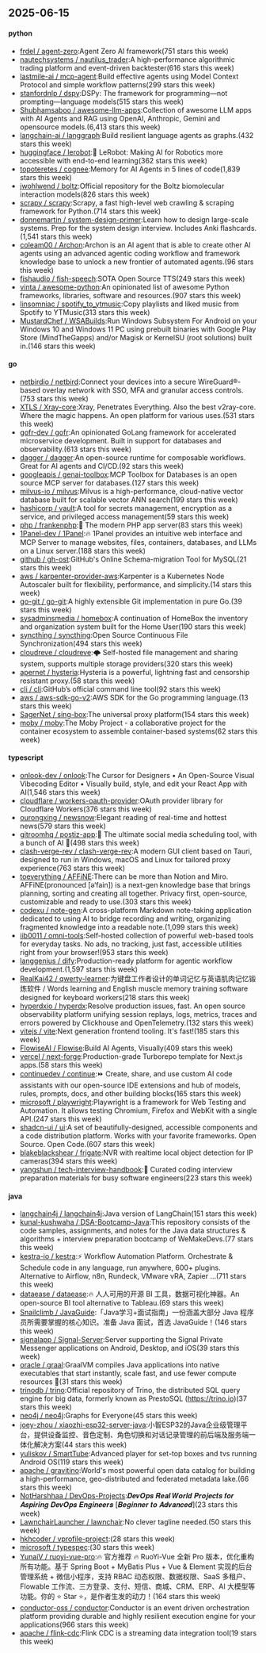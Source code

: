 ## 2025-06-15

#### python
* [frdel / agent-zero](https://github.com/frdel/agent-zero):Agent Zero AI framework(751 stars this week)
* [nautechsystems / nautilus_trader](https://github.com/nautechsystems/nautilus_trader):A high-performance algorithmic trading platform and event-driven backtester(616 stars this week)
* [lastmile-ai / mcp-agent](https://github.com/lastmile-ai/mcp-agent):Build effective agents using Model Context Protocol and simple workflow patterns(299 stars this week)
* [stanfordnlp / dspy](https://github.com/stanfordnlp/dspy):DSPy: The framework for programming—not prompting—language models(515 stars this week)
* [Shubhamsaboo / awesome-llm-apps](https://github.com/Shubhamsaboo/awesome-llm-apps):Collection of awesome LLM apps with AI Agents and RAG using OpenAI, Anthropic, Gemini and opensource models.(6,413 stars this week)
* [langchain-ai / langgraph](https://github.com/langchain-ai/langgraph):Build resilient language agents as graphs.(432 stars this week)
* [huggingface / lerobot](https://github.com/huggingface/lerobot):🤗 LeRobot: Making AI for Robotics more accessible with end-to-end learning(362 stars this week)
* [topoteretes / cognee](https://github.com/topoteretes/cognee):Memory for AI Agents in 5 lines of code(1,839 stars this week)
* [jwohlwend / boltz](https://github.com/jwohlwend/boltz):Official repository for the Boltz biomolecular interaction models(826 stars this week)
* [scrapy / scrapy](https://github.com/scrapy/scrapy):Scrapy, a fast high-level web crawling & scraping framework for Python.(714 stars this week)
* [donnemartin / system-design-primer](https://github.com/donnemartin/system-design-primer):Learn how to design large-scale systems. Prep for the system design interview. Includes Anki flashcards.(1,541 stars this week)
* [coleam00 / Archon](https://github.com/coleam00/Archon):Archon is an AI agent that is able to create other AI agents using an advanced agentic coding workflow and framework knowledge base to unlock a new frontier of automated agents.(96 stars this week)
* [fishaudio / fish-speech](https://github.com/fishaudio/fish-speech):SOTA Open Source TTS(249 stars this week)
* [vinta / awesome-python](https://github.com/vinta/awesome-python):An opinionated list of awesome Python frameworks, libraries, software and resources.(907 stars this week)
* [linsomniac / spotify_to_ytmusic](https://github.com/linsomniac/spotify_to_ytmusic):Copy playlists and liked music from Spotify to YTMusic(313 stars this week)
* [MustardChef / WSABuilds](https://github.com/MustardChef/WSABuilds):Run Windows Subsystem For Android on your Windows 10 and Windows 11 PC using prebuilt binaries with Google Play Store (MindTheGapps) and/or Magisk or KernelSU (root solutions) built in.(146 stars this week)

#### go
* [netbirdio / netbird](https://github.com/netbirdio/netbird):Connect your devices into a secure WireGuard®-based overlay network with SSO, MFA and granular access controls.(753 stars this week)
* [XTLS / Xray-core](https://github.com/XTLS/Xray-core):Xray, Penetrates Everything. Also the best v2ray-core. Where the magic happens. An open platform for various uses.(531 stars this week)
* [gofr-dev / gofr](https://github.com/gofr-dev/gofr):An opinionated GoLang framework for accelerated microservice development. Built in support for databases and observability.(613 stars this week)
* [dagger / dagger](https://github.com/dagger/dagger):An open-source runtime for composable workflows. Great for AI agents and CI/CD.(92 stars this week)
* [googleapis / genai-toolbox](https://github.com/googleapis/genai-toolbox):MCP Toolbox for Databases is an open source MCP server for databases.(127 stars this week)
* [milvus-io / milvus](https://github.com/milvus-io/milvus):Milvus is a high-performance, cloud-native vector database built for scalable vector ANN search(199 stars this week)
* [hashicorp / vault](https://github.com/hashicorp/vault):A tool for secrets management, encryption as a service, and privileged access management(59 stars this week)
* [php / frankenphp](https://github.com/php/frankenphp):🧟 The modern PHP app server(83 stars this week)
* [1Panel-dev / 1Panel](https://github.com/1Panel-dev/1Panel):🔥 1Panel provides an intuitive web interface and MCP Server to manage websites, files, containers, databases, and LLMs on a Linux server.(188 stars this week)
* [github / gh-ost](https://github.com/github/gh-ost):GitHub's Online Schema-migration Tool for MySQL(21 stars this week)
* [aws / karpenter-provider-aws](https://github.com/aws/karpenter-provider-aws):Karpenter is a Kubernetes Node Autoscaler built for flexibility, performance, and simplicity.(14 stars this week)
* [go-git / go-git](https://github.com/go-git/go-git):A highly extensible Git implementation in pure Go.(39 stars this week)
* [sysadminsmedia / homebox](https://github.com/sysadminsmedia/homebox):A continuation of HomeBox the inventory and organization system built for the Home User(190 stars this week)
* [syncthing / syncthing](https://github.com/syncthing/syncthing):Open Source Continuous File Synchronization(494 stars this week)
* [cloudreve / cloudreve](https://github.com/cloudreve/cloudreve):🌩 Self-hosted file management and sharing system, supports multiple storage providers(320 stars this week)
* [apernet / hysteria](https://github.com/apernet/hysteria):Hysteria is a powerful, lightning fast and censorship resistant proxy.(58 stars this week)
* [cli / cli](https://github.com/cli/cli):GitHub’s official command line tool(92 stars this week)
* [aws / aws-sdk-go-v2](https://github.com/aws/aws-sdk-go-v2):AWS SDK for the Go programming language.(13 stars this week)
* [SagerNet / sing-box](https://github.com/SagerNet/sing-box):The universal proxy platform(154 stars this week)
* [moby / moby](https://github.com/moby/moby):The Moby Project - a collaborative project for the container ecosystem to assemble container-based systems(62 stars this week)

#### typescript
* [onlook-dev / onlook](https://github.com/onlook-dev/onlook):The Cursor for Designers • An Open-Source Visual Vibecoding Editor • Visually build, style, and edit your React App with AI(1,546 stars this week)
* [cloudflare / workers-oauth-provider](https://github.com/cloudflare/workers-oauth-provider):OAuth provider library for Cloudflare Workers(376 stars this week)
* [ourongxing / newsnow](https://github.com/ourongxing/newsnow):Elegant reading of real-time and hottest news(579 stars this week)
* [gitroomhq / postiz-app](https://github.com/gitroomhq/postiz-app):📨 The ultimate social media scheduling tool, with a bunch of AI 🤖(498 stars this week)
* [clash-verge-rev / clash-verge-rev](https://github.com/clash-verge-rev/clash-verge-rev):A modern GUI client based on Tauri, designed to run in Windows, macOS and Linux for tailored proxy experience(763 stars this week)
* [toeverything / AFFiNE](https://github.com/toeverything/AFFiNE):There can be more than Notion and Miro. AFFiNE(pronounced [ə‘fain]) is a next-gen knowledge base that brings planning, sorting and creating all together. Privacy first, open-source, customizable and ready to use.(303 stars this week)
* [codexu / note-gen](https://github.com/codexu/note-gen):A cross-platform Markdown note-taking application dedicated to using AI to bridge recording and writing, organizing fragmented knowledge into a readable note.(1,099 stars this week)
* [iib0011 / omni-tools](https://github.com/iib0011/omni-tools):Self-hosted collection of powerful web-based tools for everyday tasks. No ads, no tracking, just fast, accessible utilities right from your browser!(953 stars this week)
* [langgenius / dify](https://github.com/langgenius/dify):Production-ready platform for agentic workflow development.(1,597 stars this week)
* [RealKai42 / qwerty-learner](https://github.com/RealKai42/qwerty-learner):为键盘工作者设计的单词记忆与英语肌肉记忆锻炼软件 / Words learning and English muscle memory training software designed for keyboard workers(218 stars this week)
* [hyperdxio / hyperdx](https://github.com/hyperdxio/hyperdx):Resolve production issues, fast. An open source observability platform unifying session replays, logs, metrics, traces and errors powered by Clickhouse and OpenTelemetry.(132 stars this week)
* [vitejs / vite](https://github.com/vitejs/vite):Next generation frontend tooling. It's fast!(185 stars this week)
* [FlowiseAI / Flowise](https://github.com/FlowiseAI/Flowise):Build AI Agents, Visually(409 stars this week)
* [vercel / next-forge](https://github.com/vercel/next-forge):Production-grade Turborepo template for Next.js apps.(58 stars this week)
* [continuedev / continue](https://github.com/continuedev/continue):⏩ Create, share, and use custom AI code assistants with our open-source IDE extensions and hub of models, rules, prompts, docs, and other building blocks(165 stars this week)
* [microsoft / playwright](https://github.com/microsoft/playwright):Playwright is a framework for Web Testing and Automation. It allows testing Chromium, Firefox and WebKit with a single API.(247 stars this week)
* [shadcn-ui / ui](https://github.com/shadcn-ui/ui):A set of beautifully-designed, accessible components and a code distribution platform. Works with your favorite frameworks. Open Source. Open Code.(607 stars this week)
* [blakeblackshear / frigate](https://github.com/blakeblackshear/frigate):NVR with realtime local object detection for IP cameras(394 stars this week)
* [yangshun / tech-interview-handbook](https://github.com/yangshun/tech-interview-handbook):💯 Curated coding interview preparation materials for busy software engineers(223 stars this week)

#### java
* [langchain4j / langchain4j](https://github.com/langchain4j/langchain4j):Java version of LangChain(151 stars this week)
* [kunal-kushwaha / DSA-Bootcamp-Java](https://github.com/kunal-kushwaha/DSA-Bootcamp-Java):This repository consists of the code samples, assignments, and notes for the Java data structures & algorithms + interview preparation bootcamp of WeMakeDevs.(77 stars this week)
* [kestra-io / kestra](https://github.com/kestra-io/kestra):⚡ Workflow Automation Platform. Orchestrate & Schedule code in any language, run anywhere, 600+ plugins. Alternative to Airflow, n8n, Rundeck, VMware vRA, Zapier ...(711 stars this week)
* [dataease / dataease](https://github.com/dataease/dataease):🔥 人人可用的开源 BI 工具，数据可视化神器。An open-source BI tool alternative to Tableau.(69 stars this week)
* [Snailclimb / JavaGuide](https://github.com/Snailclimb/JavaGuide):「Java学习+面试指南」一份涵盖大部分 Java 程序员所需要掌握的核心知识。准备 Java 面试，首选 JavaGuide！(146 stars this week)
* [signalapp / Signal-Server](https://github.com/signalapp/Signal-Server):Server supporting the Signal Private Messenger applications on Android, Desktop, and iOS(39 stars this week)
* [oracle / graal](https://github.com/oracle/graal):GraalVM compiles Java applications into native executables that start instantly, scale fast, and use fewer compute resources 🚀(31 stars this week)
* [trinodb / trino](https://github.com/trinodb/trino):Official repository of Trino, the distributed SQL query engine for big data, formerly known as PrestoSQL (https://trino.io)(37 stars this week)
* [neo4j / neo4j](https://github.com/neo4j/neo4j):Graphs for Everyone(45 stars this week)
* [joey-zhou / xiaozhi-esp32-server-java](https://github.com/joey-zhou/xiaozhi-esp32-server-java):小智ESP32的Java企业级管理平台，提供设备监控、音色定制、角色切换和对话记录管理的前后端及服务端一体化解决方案(44 stars this week)
* [yuliskov / SmartTube](https://github.com/yuliskov/SmartTube):Advanced player for set-top boxes and tvs running Android OS(119 stars this week)
* [apache / gravitino](https://github.com/apache/gravitino):World's most powerful open data catalog for building a high-performance, geo-distributed and federated metadata lake.(66 stars this week)
* [NotHarshhaa / DevOps-Projects](https://github.com/NotHarshhaa/DevOps-Projects):𝑫𝒆𝒗𝑶𝒑𝒔 𝑹𝒆𝒂𝒍 𝑾𝒐𝒓𝒍𝒅 𝑷𝒓𝒐𝒋𝒆𝒄𝒕𝒔 𝒇𝒐𝒓 𝑨𝒔𝒑𝒊𝒓𝒊𝒏𝒈 𝑫𝒆𝒗𝑶𝒑𝒔 𝑬𝒏𝒈𝒊𝒏𝒆𝒆𝒓𝒔 [𝑩𝒆𝒈𝒊𝒏𝒏𝒆𝒓 𝒕𝒐 𝑨𝒅𝒗𝒂𝒏𝒄𝒆𝒅](23 stars this week)
* [LawnchairLauncher / lawnchair](https://github.com/LawnchairLauncher/lawnchair):No clever tagline needed.(50 stars this week)
* [hkhcoder / vprofile-project](https://github.com/hkhcoder/vprofile-project):(28 stars this week)
* [microsoft / typespec](https://github.com/microsoft/typespec):(30 stars this week)
* [YunaiV / ruoyi-vue-pro](https://github.com/YunaiV/ruoyi-vue-pro):🔥 官方推荐 🔥 RuoYi-Vue 全新 Pro 版本，优化重构所有功能。基于 Spring Boot + MyBatis Plus + Vue & Element 实现的后台管理系统 + 微信小程序，支持 RBAC 动态权限、数据权限、SaaS 多租户、Flowable 工作流、三方登录、支付、短信、商城、CRM、ERP、AI 大模型等功能。你的 ⭐️ Star ⭐️，是作者生发的动力！(164 stars this week)
* [conductor-oss / conductor](https://github.com/conductor-oss/conductor):Conductor is an event driven orchestration platform providing durable and highly resilient execution engine for your applications(966 stars this week)
* [apache / flink-cdc](https://github.com/apache/flink-cdc):Flink CDC is a streaming data integration tool(19 stars this week)
